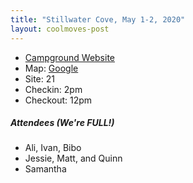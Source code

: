 ```yaml
---
title: "Stillwater Cove, May 1-2, 2020"
layout: coolmoves-post
---
```


* [Campground Website](https://parks.sonomacounty.ca.gov/Visit/Stillwater-Cove-Regional-Park/)
* Map: [Google](https://maps.google.com/maps?f=d&amp;source=s_d&amp;hl=en&amp;ie=UTF8&amp;z=16&amp;saddr=&daddr=38.462126,-122.725431)
* Site: 21
* Checkin: 2pm
* Checkout: 12pm

##### Attendees (We're FULL!)
* Ali, Ivan, Bibo
* Jessie, Matt, and Quinn
* Samantha